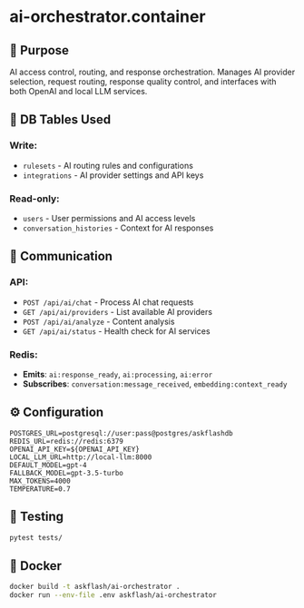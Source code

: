 # ai-orchestrator.container

## 📌 Purpose
AI access control, routing, and response orchestration. Manages AI provider selection, request routing, response quality control, and interfaces with both OpenAI and local LLM services.

## 🔗 DB Tables Used
### Write:
- `rulesets` - AI routing rules and configurations
- `integrations` - AI provider settings and API keys

### Read-only:
- `users` - User permissions and AI access levels
- `conversation_histories` - Context for AI responses

## 🔁 Communication
### API:
- `POST /api/ai/chat` - Process AI chat requests
- `GET /api/ai/providers` - List available AI providers
- `POST /api/ai/analyze` - Content analysis
- `GET /api/ai/status` - Health check for AI services

### Redis:
- **Emits**: `ai:response_ready`, `ai:processing`, `ai:error`
- **Subscribes**: `conversation:message_received`, `embedding:context_ready`

## ⚙️ Configuration
```env
POSTGRES_URL=postgresql://user:pass@postgres/askflashdb
REDIS_URL=redis://redis:6379
OPENAI_API_KEY=${OPENAI_API_KEY}
LOCAL_LLM_URL=http://local-llm:8000
DEFAULT_MODEL=gpt-4
FALLBACK_MODEL=gpt-3.5-turbo
MAX_TOKENS=4000
TEMPERATURE=0.7
```

## 🧪 Testing

```bash
pytest tests/
```

## 🐳 Docker

```bash
docker build -t askflash/ai-orchestrator .
docker run --env-file .env askflash/ai-orchestrator
``` 